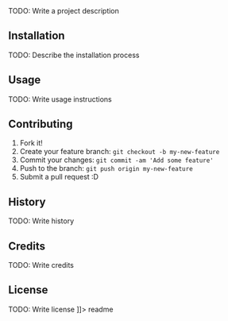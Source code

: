 <snippet>
  <content><![CDATA[
# ${1:RotatUsingCSS}
In today’s tutorial, we’ll create a typography effect. The idea is to have some kind of sentence and to rotate a part of it. We’ll be “exchanging” certain words of that sentence using CSS animations.


TODO: Write a project description

## Installation

TODO: Describe the installation process

## Usage

TODO: Write usage instructions

## Contributing

1. Fork it!
2. Create your feature branch: `git checkout -b my-new-feature`
3. Commit your changes: `git commit -am 'Add some feature'`
4. Push to the branch: `git push origin my-new-feature`
5. Submit a pull request :D

## History

TODO: Write history

## Credits

TODO: Write credits

## License

TODO: Write license
]]></content>
  <tabTrigger>readme</tabTrigger>
</snippet>
